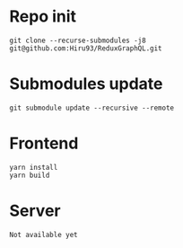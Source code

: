 # Repo init
```
git clone --recurse-submodules -j8 git@github.com:Hiru93/ReduxGraphQL.git
```

# Submodules update
```
git submodule update --recursive --remote
```

# Frontend
```
yarn install
yarn build
```

# Server
```
Not available yet
```
